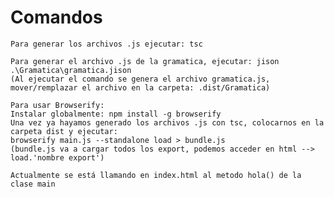 # Comandos
    Para generar los archivos .js ejecutar: tsc
    
    Para generar el archivo .js de la gramatica, ejecutar: jison .\Gramatica\gramatica.jison
    (Al ejecutar el comando se genera el archivo gramatica.js, mover/remplazar el archivo en la carpeta: .dist/Gramatica)

    Para usar Browserify:
    Instalar globalmente: npm install -g browserify
    Una vez ya hayamos generado los archivos .js con tsc, colocarnos en la carpeta dist y ejecutar:
    browserify main.js --standalone load > bundle.js
    (bundle.js va a cargar todos los export, podemos acceder en html --> load.'nombre export')

    Actualmente se está llamando en index.html al metodo hola() de la clase main